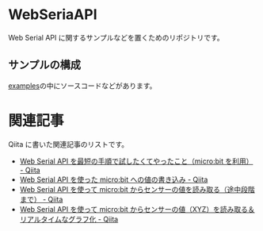 # WebSeriaAPI
Web Serial API に関するサンプルなどを置くためのリポジトリです。

## サンプルの構成
[examples](https://github.com/yo-to/WebSeriaAPI/tree/main/examples)の中にソースコードなどがあります。
# 関連記事
Qiita に書いた関連記事のリストです。

- [Web Serial API を最短の手順で試したくてやったこと（micro:bit を利用） - Qiita](https://qiita.com/youtoy/items/a0071a6d2ef7f6930d33)
- [Web Serial API を使った micro:bit への値の書き込み - Qiita](https://qiita.com/youtoy/items/f77dc205e817f31a4e18)
- [Web Serial API を使って micro:bit からセンサーの値を読み取る（途中段階まで） - Qiita](https://qiita.com/youtoy/items/9606c58369796a65f8f5)
- [Web Serial API を使って micro:bit からセンサーの値（XYZ）を読み取る＆リアルタイムなグラフ化 - Qiita](https://qiita.com/youtoy/items/6394a5570ddd54a2ce87)

